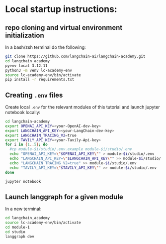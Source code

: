 # Local startup instructions:


## repo cloning and virtual environment initialization

In a bash/zsh terminal do the following:

```bash
git clone https://github.com/langchain-ai/langchain-academy.git
cd langchain_academy
pyenv local 3.12.11
python3 -m venv lc-academy-env
source lc-academy-env/bin/activate
pip install -r requirements.txt
```

## Creating `.env` files

Create local `.env` for the relevant modules of this tutorial and launch jupyter notebook locally:

```bash
cd langchain-academy
export OPENAI_API_KEY=<your-OpenAI-dev-key>
export LANGCHAIN_API_KEY=<your-LangChain-dev-key>
export LANGCHAIN_TRACING_V2=true
export TAVILY_API_KEY=<your-Tavily-Api-key>
for i in {1..5}; do
  #cp module-$i/studio/.env.example module-$i/studio/.env
  echo "OPENAI_API_KEY=\"$OPENAI_API_KEY\"" > module-$i/studio/.env
  echo "LANGCHAIN_API_KEY=\"$LANGCHAIN_API_KEY\"" >> module-$i/studio/.env
  echo "LANGCHAIN_TRACING_V2=true" >> module-$i/studio/.env
  echo "TAVILY_API_KEY=\"$TAVILY_API_KEY\"" >> module-$i/studio/.env
done

jupyter notebook
```

## Launch langgraph for a given module 
In a new terminal:
```bash
cd langchain_academy
source lc-academy-env/bin/activate
cd module-1
cd studio
langgraph dev
```
